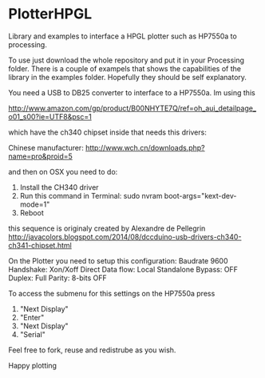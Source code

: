 # PlotterHPGL
Library and examples to interface a HPGL plotter such as HP7550a to processing. 

To use just download the whole repository and put it in your Processing folder. There is a couple of exampels that shows the capabilities of the library in the examples folder. Hopefully they should be self explanatory. 

You need a USB to DB25 converter to interface to a HP7550a. Im using this

http://www.amazon.com/gp/product/B00NHYTE7Q/ref=oh_aui_detailpage_o01_s00?ie=UTF8&psc=1 

which have the ch340 chipset inside that needs this drivers:

Chinese manufacturer: http://www.wch.cn/downloads.php?name=pro&proid=5

and then on OSX you need to do:

1. Install the CH340 driver
2. Run this command in Terminal: sudo nvram boot-args="kext-dev-mode=1"
3. Reboot

this sequence is originaly created by  Alexandre de Pellegrin http://javacolors.blogspot.com/2014/08/dccduino-usb-drivers-ch340-ch341-chipset.html 

On the Plotter you need to setup this configuration:
Baudrate 9600
Handshake: Xon/Xoff Direct
Data flow: Local Standalone
Bypass: OFF
Duplex: Full
Parity: 8-bits OFF

To access the submenu for this settings on the HP7550a press
1. "Next Display"
2. "Enter"
3. "Next Display"
4. "Serial"

Feel free to fork, reuse and redistrube as you wish. 

Happy plotting

